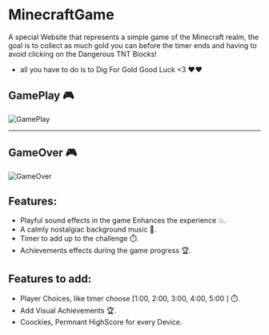 # MinecraftGame
A special Website that represents a simple game of the Minecraft realm, the goal is to collect as much gold you can before the timer ends and having to avoid clicking on the Dangerous TNT Blocks!


- all you have to do is to Dig For Gold Good Luck &lt;3 ❤️❤️


## GamePlay 🎮

![GamePlay](https://github.com/Husam-AbuZina/MinecraftGame/assets/109718076/1f739d9c-761d-4a48-b159-16ef4a5e7fdd)

---

## GameOver 🎮

![GameOver](https://github.com/Husam-AbuZina/MinecraftGame/assets/109718076/35a3abb0-be49-41a8-8364-b5d90893434a)

## Features:
- Playful sound effects in the game Enhances the experience 💥.
- A calmly nostalgiac background music 🎵.
- Timer to add up to the challenge ⏱️.
- Achievements effects during the game progress 🏆.

## Features to add:
- Player Choices, like timer choose [1:00, 2:00, 3:00, 4:00, 5:00 ] ⏱️.
- Add Visual Achievements 🏆.
- Coockies, Permnant HighScore for every Device.
